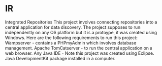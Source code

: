 # IR
Integrated Repositories
This project involves connecting repositories into a central application for data discovery.
The project supposes to run independently on any OS platform but it is a protoype, it was created using Windows.
Here are the following requirements to run this project:
Wampserver - contains a PHPmyAdmin which involves database management.
Apache TomCatserver - to run the central application on a web browser.
Any Java IDE - Note this project was created using Eclipse.
Java DevelopmentKit package installed in a computer.
